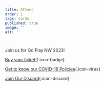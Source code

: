 ```yaml
---
title: Attend
order: 1
tags: cards
published: true
image: ''
alt: ''

---
```

Join us for Go Play NW 2023!

[Buy your ticket!](/register){.icon-badge}

[Get to know our COVID-19 Policies](/covid-19){.icon-virus}

[Join Our Discord](https://discord.gg/AqhayGFexQ){.icon-discord}
